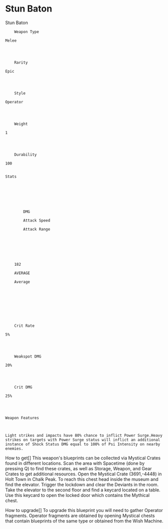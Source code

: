# Stun Baton

Stun Baton


	
		
		
	
	



	
		Weapon Type
	
	Melee



	
		Rarity
	
	Epic



	
		Style
	
	Operator



	
		Weight
	
	1



	
		Durability
	
	100


	Stats

	
	
	
	
		
		
			DMG
		
			Attack Speed 
		
			Attack Range
		
		
	
	
	
	
	
		182
	
		AVERAGE
	
		Average
	
	
	





	
		Crit Rate
	
	5%



	
		Weakspot DMG
	
	20%



	
		Crit DMG
	
	25%




	Weapon Features


	
	Light strikes and impacts have 80% chance to inflict Power Surge.Heavy strikes on targets with Power Surge status will inflict an additional instance of Shock Status DMG equal to 100% of Psi Intensity on nearby enemies.







How to get[]
This weapon's blueprints can be collected via Mystical Crates found in different locations. Scan the area with Spacetime (done by pressing Q) to find these crates, as well as Storage, Weapon, and Gear Crates to get additional resources.
Open the Mystical Crate (3691,-4448) in Holt Town in Chalk Peak. To reach this chest head inside the museum and find the elevator. Trigger the lockdown and clear the Deviants in the room. Take the elevator to the second floor and find a keycard located on a table. Use this keycard to open the locked door which contains the Mythical chest.


How to upgrade[]
To upgrade this blueprint you will need to gather Operator fragments. Operator fragments are obtained by opening Mystical chests that contain blueprints of the same type or obtained from the Wish Machine.
